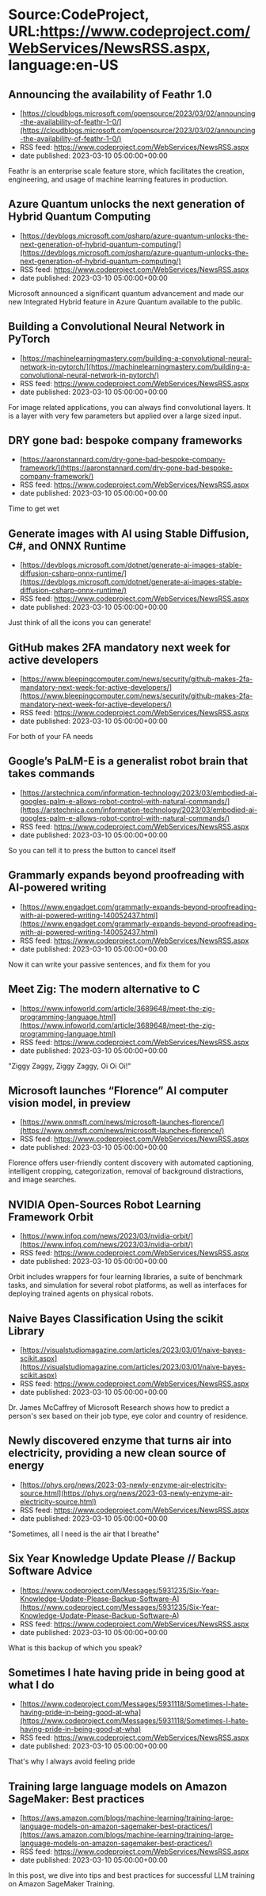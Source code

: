 # Source:CodeProject, URL:https://www.codeproject.com/WebServices/NewsRSS.aspx, language:en-US

## Announcing the availability of Feathr 1.0
 - [https://cloudblogs.microsoft.com/opensource/2023/03/02/announcing-the-availability-of-feathr-1-0/](https://cloudblogs.microsoft.com/opensource/2023/03/02/announcing-the-availability-of-feathr-1-0/)
 - RSS feed: https://www.codeproject.com/WebServices/NewsRSS.aspx
 - date published: 2023-03-10 05:00:00+00:00

Feathr is an enterprise scale feature store, which facilitates the creation, engineering, and usage of machine learning features in production.

## Azure Quantum unlocks the next generation of Hybrid Quantum Computing
 - [https://devblogs.microsoft.com/qsharp/azure-quantum-unlocks-the-next-generation-of-hybrid-quantum-computing/](https://devblogs.microsoft.com/qsharp/azure-quantum-unlocks-the-next-generation-of-hybrid-quantum-computing/)
 - RSS feed: https://www.codeproject.com/WebServices/NewsRSS.aspx
 - date published: 2023-03-10 05:00:00+00:00

Microsoft announced a significant quantum advancement and made our new Integrated Hybrid feature in Azure Quantum available to the public.

## Building a Convolutional Neural Network in PyTorch
 - [https://machinelearningmastery.com/building-a-convolutional-neural-network-in-pytorch/](https://machinelearningmastery.com/building-a-convolutional-neural-network-in-pytorch/)
 - RSS feed: https://www.codeproject.com/WebServices/NewsRSS.aspx
 - date published: 2023-03-10 05:00:00+00:00

For image related applications, you can always find convolutional layers. It is a layer with very few parameters but applied over a large sized input.

## DRY gone bad: bespoke company frameworks
 - [https://aaronstannard.com/dry-gone-bad-bespoke-company-framework/](https://aaronstannard.com/dry-gone-bad-bespoke-company-framework/)
 - RSS feed: https://www.codeproject.com/WebServices/NewsRSS.aspx
 - date published: 2023-03-10 05:00:00+00:00

Time to get wet

## Generate images with AI using Stable Diffusion, C#, and ONNX Runtime
 - [https://devblogs.microsoft.com/dotnet/generate-ai-images-stable-diffusion-csharp-onnx-runtime/](https://devblogs.microsoft.com/dotnet/generate-ai-images-stable-diffusion-csharp-onnx-runtime/)
 - RSS feed: https://www.codeproject.com/WebServices/NewsRSS.aspx
 - date published: 2023-03-10 05:00:00+00:00

Just think of all the icons you can generate!

## GitHub makes 2FA mandatory next week for active developers
 - [https://www.bleepingcomputer.com/news/security/github-makes-2fa-mandatory-next-week-for-active-developers/](https://www.bleepingcomputer.com/news/security/github-makes-2fa-mandatory-next-week-for-active-developers/)
 - RSS feed: https://www.codeproject.com/WebServices/NewsRSS.aspx
 - date published: 2023-03-10 05:00:00+00:00

For both of your FA needs

## Google’s PaLM-E is a generalist robot brain that takes commands
 - [https://arstechnica.com/information-technology/2023/03/embodied-ai-googles-palm-e-allows-robot-control-with-natural-commands/](https://arstechnica.com/information-technology/2023/03/embodied-ai-googles-palm-e-allows-robot-control-with-natural-commands/)
 - RSS feed: https://www.codeproject.com/WebServices/NewsRSS.aspx
 - date published: 2023-03-10 05:00:00+00:00

So  you can tell it to press the button to cancel itself

## Grammarly expands beyond proofreading with AI-powered writing
 - [https://www.engadget.com/grammarly-expands-beyond-proofreading-with-ai-powered-writing-140052437.html](https://www.engadget.com/grammarly-expands-beyond-proofreading-with-ai-powered-writing-140052437.html)
 - RSS feed: https://www.codeproject.com/WebServices/NewsRSS.aspx
 - date published: 2023-03-10 05:00:00+00:00

Now it can write your passive sentences, and fix them for you

## Meet Zig: The modern alternative to C
 - [https://www.infoworld.com/article/3689648/meet-the-zig-programming-language.html](https://www.infoworld.com/article/3689648/meet-the-zig-programming-language.html)
 - RSS feed: https://www.codeproject.com/WebServices/NewsRSS.aspx
 - date published: 2023-03-10 05:00:00+00:00

"Ziggy Zaggy, Ziggy Zaggy, Oi Oi Oi!"

## Microsoft launches “Florence” AI computer vision model, in preview
 - [https://www.onmsft.com/news/microsoft-launches-florence/](https://www.onmsft.com/news/microsoft-launches-florence/)
 - RSS feed: https://www.codeproject.com/WebServices/NewsRSS.aspx
 - date published: 2023-03-10 05:00:00+00:00

Florence offers user-friendly content discovery with automated captioning, intelligent cropping, categorization, removal of background distractions, and image searches.

## NVIDIA Open-Sources Robot Learning Framework Orbit
 - [https://www.infoq.com/news/2023/03/nvidia-orbit/](https://www.infoq.com/news/2023/03/nvidia-orbit/)
 - RSS feed: https://www.codeproject.com/WebServices/NewsRSS.aspx
 - date published: 2023-03-10 05:00:00+00:00

Orbit includes wrappers for four learning libraries, a suite of benchmark tasks, and simulation for several robot platforms, as well as interfaces for deploying trained agents on physical robots.

## Naive Bayes Classification Using the scikit Library
 - [https://visualstudiomagazine.com/articles/2023/03/01/naive-bayes-scikit.aspx](https://visualstudiomagazine.com/articles/2023/03/01/naive-bayes-scikit.aspx)
 - RSS feed: https://www.codeproject.com/WebServices/NewsRSS.aspx
 - date published: 2023-03-10 05:00:00+00:00

Dr. James McCaffrey of Microsoft Research shows how to predict a person's sex based on their job type, eye color and country of residence.

## Newly discovered enzyme that turns air into electricity, providing a new clean source of energy
 - [https://phys.org/news/2023-03-newly-enzyme-air-electricity-source.html](https://phys.org/news/2023-03-newly-enzyme-air-electricity-source.html)
 - RSS feed: https://www.codeproject.com/WebServices/NewsRSS.aspx
 - date published: 2023-03-10 05:00:00+00:00

"Sometimes, all I need is the air that I breathe"

## Six Year Knowledge Update Please // Backup Software Advice
 - [https://www.codeproject.com/Messages/5931235/Six-Year-Knowledge-Update-Please-Backup-Software-A](https://www.codeproject.com/Messages/5931235/Six-Year-Knowledge-Update-Please-Backup-Software-A)
 - RSS feed: https://www.codeproject.com/WebServices/NewsRSS.aspx
 - date published: 2023-03-10 05:00:00+00:00

What is this backup of which you speak?

## Sometimes I hate having pride in being good at what I do
 - [https://www.codeproject.com/Messages/5931118/Sometimes-I-hate-having-pride-in-being-good-at-wha](https://www.codeproject.com/Messages/5931118/Sometimes-I-hate-having-pride-in-being-good-at-wha)
 - RSS feed: https://www.codeproject.com/WebServices/NewsRSS.aspx
 - date published: 2023-03-10 05:00:00+00:00

That's why I always avoid feeling pride

## Training large language models on Amazon SageMaker: Best practices
 - [https://aws.amazon.com/blogs/machine-learning/training-large-language-models-on-amazon-sagemaker-best-practices/](https://aws.amazon.com/blogs/machine-learning/training-large-language-models-on-amazon-sagemaker-best-practices/)
 - RSS feed: https://www.codeproject.com/WebServices/NewsRSS.aspx
 - date published: 2023-03-10 05:00:00+00:00

In this post, we dive into tips and best practices for successful LLM training on Amazon SageMaker Training.

